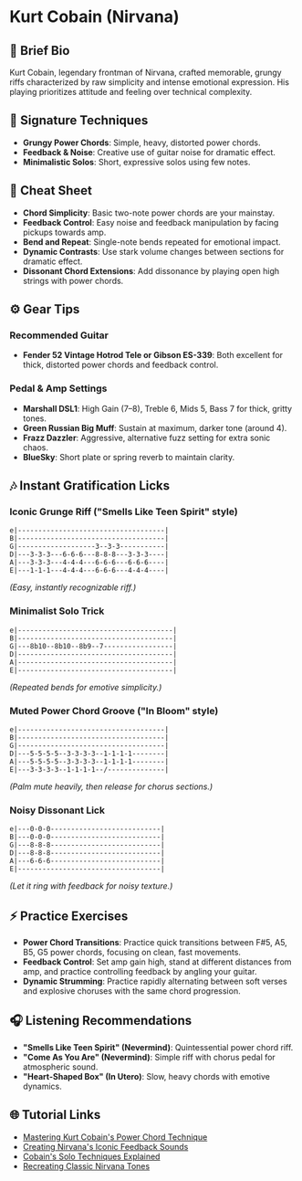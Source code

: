# Kurt Cobain (Nirvana)

## 🎸 Brief Bio
Kurt Cobain, legendary frontman of Nirvana, crafted memorable, grungy riffs characterized by raw simplicity and intense emotional expression. His playing prioritizes attitude and feeling over technical complexity.

## 🚀 Signature Techniques
- **Grungy Power Chords**: Simple, heavy, distorted power chords.
- **Feedback & Noise**: Creative use of guitar noise for dramatic effect.
- **Minimalistic Solos**: Short, expressive solos using few notes.

## 📝 Cheat Sheet
- **Chord Simplicity**: Basic two-note power chords are your mainstay.
- **Feedback Control**: Easy noise and feedback manipulation by facing pickups towards amp.
- **Bend and Repeat**: Single-note bends repeated for emotional impact.
- **Dynamic Contrasts**: Use stark volume changes between sections for dramatic effect.
- **Dissonant Chord Extensions**: Add dissonance by playing open high strings with power chords.

## ⚙️ Gear Tips
### Recommended Guitar
- **Fender 52 Vintage Hotrod Tele or Gibson ES-339**: Both excellent for thick, distorted power chords and feedback control.

### Pedal & Amp Settings
- **Marshall DSL1**: High Gain (7–8), Treble 6, Mids 5, Bass 7 for thick, gritty tones.
- **Green Russian Big Muff**: Sustain at maximum, darker tone (around 4).
- **Frazz Dazzler**: Aggressive, alternative fuzz setting for extra sonic chaos.
- **BlueSky**: Short plate or spring reverb to maintain clarity.

## 🎶 Instant Gratification Licks

### Iconic Grunge Riff ("Smells Like Teen Spirit" style)
```tab
e|------------------------------------|
B|------------------------------------|
G|-------------------3--3-3-----------|
D|---3-3-3---6-6-6---8-8-8---3-3-3----|
A|---3-3-3---4-4-4---6-6-6---6-6-6----|
E|---1-1-1---4-4-4---6-6-6---4-4-4----|
```
*(Easy, instantly recognizable riff.)*

### Minimalist Solo Trick
```tab
e|--------------------------------------|
B|--------------------------------------|
G|---8b10--8b10--8b9--7-----------------|
D|--------------------------------------|
A|--------------------------------------|
E|--------------------------------------|
```
*(Repeated bends for emotive simplicity.)*

### Muted Power Chord Groove ("In Bloom" style)
```tab
e|------------------------------------|
B|------------------------------------|
G|------------------------------------|
D|---5-5-5-5--3-3-3-3--1-1-1-1--------|
A|---5-5-5-5--3-3-3-3--1-1-1-1--------|
E|---3-3-3-3--1-1-1-1--/--------------|
```
*(Palm mute heavily, then release for chorus sections.)*

### Noisy Dissonant Lick
```tab
e|---0-0-0---------------------------|
B|---0-0-0---------------------------|
G|---8-8-8---------------------------|
D|---8-8-8---------------------------|
A|---6-6-6---------------------------|
E|-----------------------------------| 
```
*(Let it ring with feedback for noisy texture.)*

## ⚡ Practice Exercises
- **Power Chord Transitions**: Practice quick transitions between F#5, A5, B5, G5 power chords, focusing on clean, fast movements.
- **Feedback Control**: Set amp gain high, stand at different distances from amp, and practice controlling feedback by angling your guitar.
- **Dynamic Strumming**: Practice rapidly alternating between soft verses and explosive choruses with the same chord progression.

## 🎧 Listening Recommendations
- **"Smells Like Teen Spirit" (Nevermind)**: Quintessential power chord riff.
- **"Come As You Are" (Nevermind)**: Simple riff with chorus pedal for atmospheric sound.
- **"Heart-Shaped Box" (In Utero)**: Slow, heavy chords with emotive dynamics.

## 🌐 Tutorial Links
- [Mastering Kurt Cobain's Power Chord Technique](https://www.youtube.com/kurt-cobain-power-chords)
- [Creating Nirvana's Iconic Feedback Sounds](https://www.guitarworld.com/nirvana-feedback-tutorial)
- [Cobain's Solo Techniques Explained](https://www.ultimate-guitar.com/cobain-solo-techniques)
- [Recreating Classic Nirvana Tones](https://www.premierguitar.com/nirvana-tone-guide)